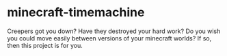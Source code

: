 minecraft-timemachine
=====================


Creepers got you down? Have they destroyed your hard work? Do you wish you could move easily between versions of your minecraft worlds? If so, then this project is for you.

